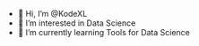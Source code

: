 - 👋 Hi, I’m @KodeXL
- 👀 I’m interested in Data Science
- 🌱 I’m currently learning Tools for Data Science


<!---
KodeXL/KodeXL is a ✨ special ✨ repository because its `README.md` (this file) appears on your GitHub profile.
You can click the Preview link to take a look at your changes.
--->
